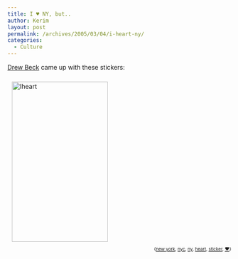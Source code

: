 ```yaml
---
title: I ♥ NY, but..
author: Kerim
layout: post
permalink: /archives/2005/03/04/i-heart-ny/
categories:
  - Culture
---
```

<a href="http://www.reifiedrecords.com/freeze/archives/000202.html" onclick="_gaq.push(['_trackEvent', 'outbound-article', 'http://www.reifiedrecords.com/freeze/archives/000202.html', 'Drew Beck']);" >Drew Beck</a> came up with these stickers:

<img src="http://test.oxus.net/images/iheart.jpg" height="360" width="216" border="0" hspace="10" vspace="10" alt="Iheart" />

<div style="text-align:right;">
  <span style="font-size:x-small;">{<a href="http://technorati.com/tag/new york" onclick="_gaq.push(['_trackEvent', 'outbound-article', 'http://technorati.com/tag/new york', 'new york']);"  rel="tag">new york</a>, <a href="http://technorati.com/tag/nyc" onclick="_gaq.push(['_trackEvent', 'outbound-article', 'http://technorati.com/tag/nyc', 'nyc']);"  rel="tag">nyc</a>, <a href="http://technorati.com/tag/ny" onclick="_gaq.push(['_trackEvent', 'outbound-article', 'http://technorati.com/tag/ny', 'ny']);"  rel="tag">ny</a>, <a href="http://technorati.com/tag/heart" onclick="_gaq.push(['_trackEvent', 'outbound-article', 'http://technorati.com/tag/heart', 'heart']);"  rel="tag">heart</a>, <a href="http://technorati.com/tag/sticker" onclick="_gaq.push(['_trackEvent', 'outbound-article', 'http://technorati.com/tag/sticker', 'sticker']);"  rel="tag">sticker</a>, <a href="http://technorati.com/tag/♥" onclick="_gaq.push(['_trackEvent', 'outbound-article', 'http://technorati.com/tag/♥', '♥']);"  rel="tag">♥</a>}</span>


